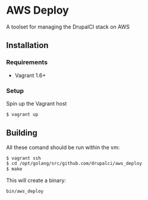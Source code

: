 # AWS Deploy

A toolset for managing the DrupalCI stack on AWS

## Installation

### Requirements

* Vagrant 1.6+

### Setup

Spin up the Vagrant host

```bash
$ vagrant up
```

## Building

All these comand should be run within the vm:

```bash
$ vagrant ssh
$ cd /opt/golang/src/github.com/drupalci/aws_deploy
$ make
```

This will create a binary:

```
bin/aws_deploy
```
